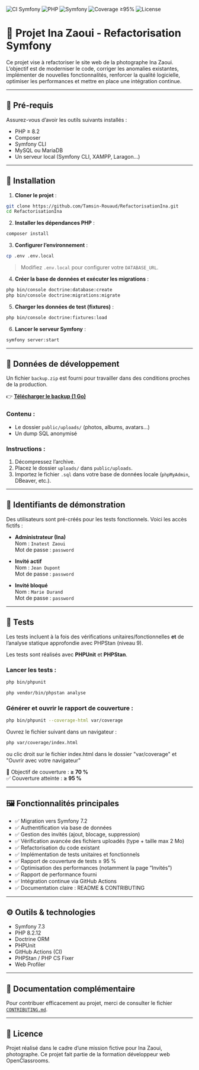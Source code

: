 ![CI Symfony](https://github.com/tamsin-rouaud/RefactorisationIna/actions/workflows/ci.yml/badge.svg)
![PHP](https://img.shields.io/badge/php-8.2-blue)
![Symfony](https://img.shields.io/badge/symfony-7.2-black)
![Coverage ≥95%](https://img.shields.io/badge/coverage-95%25-brightgreen)
![License](https://img.shields.io/badge/license-MIT-lightgrey)

# 📸 Projet Ina Zaoui - Refactorisation Symfony

Ce projet vise à refactoriser le site web de la photographe Ina Zaoui. L’objectif est de moderniser le code, corriger les anomalies existantes, implémenter de nouvelles fonctionnalités, renforcer la qualité logicielle, optimiser les performances et mettre en place une intégration continue.

---

## 🧰 Pré-requis

Assurez-vous d’avoir les outils suivants installés :

- PHP ≥ 8.2
- Composer
- Symfony CLI
- MySQL ou MariaDB
- Un serveur local (Symfony CLI, XAMPP, Laragon…)

---

## 🚀 Installation

1. **Cloner le projet** :

```bash
git clone https://github.com/Tamsin-Rouaud/RefactorisationIna.git
cd RefactorisationIna
```

2. **Installer les dépendances PHP** :

```bash
composer install
```

3. **Configurer l’environnement** :

```bash
cp .env .env.local
```

> Modifiez `.env.local` pour configurer votre `DATABASE_URL`.

4. **Créer la base de données et exécuter les migrations** :

```bash
php bin/console doctrine:database:create
php bin/console doctrine:migrations:migrate
```

5. **Charger les données de test (fixtures)** :

```bash
php bin/console doctrine:fixtures:load
```

6. **Lancer le serveur Symfony** :

```bash
symfony server:start
```

---

## 💾 Données de développement

Un fichier `backup.zip` est fourni pour travailler dans des conditions proches de la production.

👉 **[Télécharger le backup (1 Go)](https://drive.google.com/file/d/1dIq7TLrdnZuXoJUGXnyaSu1fY5t8vWRt/view?usp=drive_link)**

### Contenu :
- Le dossier `public/uploads/` (photos, albums, avatars…)
- Un dump SQL anonymisé

### Instructions :
1. Décompressez l’archive.
2. Placez le dossier `uploads/` dans `public/uploads`.
3. Importez le fichier `.sql` dans votre base de données locale (`phpMyAdmin`, DBeaver, etc.).

---

## 🔐 Identifiants de démonstration

Des utilisateurs sont pré-créés pour les tests fonctionnels. Voici les accès fictifs :

- **Administrateur (Ina)**  
  Nom : `Inatest Zaoui`  
  Mot de passe : `password`

- **Invité actif**  
  Nom : `Jean Dupont`  
  Mot de passe : `password`

- **Invité bloqué**  
  Nom : `Marie Durand`  
  Mot de passe : `password`

---

## 🧪 Tests

Les tests incluent à la fois des vérifications unitaires/fonctionnelles **et** de l’analyse statique approfondie avec PHPStan (niveau 9).

Les tests sont réalisés avec **PHPUnit** et **PHPStan**.

### Lancer les tests :

```bash
php bin/phpunit
```

```bash
php vendor/bin/phpstan analyse
```

### Générer et ouvrir le rapport de couverture :

```bash
php bin/phpunit --coverage-html var/coverage
```

Ouvrez le fichier suivant dans un navigateur :

```bash
php var/coverage/index.html
```
ou clic droit sur le fichier index.html dans le dossier "var/coverage" et "Ouvrir avec votre navigateur"

🎯 Objectif de couverture : **≥ 70 %**  
✅ Couverture atteinte : **≥ 95 %**

---

## 🖼️ Fonctionnalités principales

- ✅ Migration vers Symfony 7.2
- ✅ Authentification via base de données
- ✅ Gestion des invités (ajout, blocage, suppression)
- ✅ Vérification avancée des fichiers uploadés (type + taille max 2 Mo)
- ✅ Refactorisation du code existant
- ✅ Implémentation de tests unitaires et fonctionnels
- ✅ Rapport de couverture de tests ≥ 95 %
- ✅ Optimisation des performances (notamment la page “Invités”)
- ✅ Rapport de performance fourni
- ✅ Intégration continue via GitHub Actions
- ✅ Documentation claire : README & CONTRIBUTING

---

## ⚙️ Outils & technologies

- Symfony 7.3
- PHP 8.2.12
- Doctrine ORM
- PHPUnit
- GitHub Actions (CI)
- PHPStan / PHP CS Fixer
- Web Profiler

---

## 📘 Documentation complémentaire

Pour contribuer efficacement au projet, merci de consulter le fichier [`CONTRIBUTING.md`](CONTRIBUTING.md).

---

## 📄 Licence

Projet réalisé dans le cadre d’une mission fictive pour Ina Zaoui, photographe. Ce projet fait partie de la formation développeur web OpenClassrooms.
